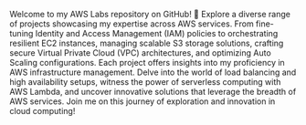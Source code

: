 Welcome to my AWS Labs repository on GitHub! 🚀 
Explore a diverse range of projects showcasing my expertise across AWS services. 
From fine-tuning Identity and Access Management (IAM) policies to orchestrating resilient EC2 instances, managing scalable S3 storage solutions, crafting secure Virtual Private Cloud (VPC) architectures, and optimizing Auto Scaling configurations.
Each project offers insights into my proficiency in AWS infrastructure management. Delve into the world of load balancing and high availability setups, witness the power of serverless computing with AWS Lambda, and uncover innovative solutions that leverage the breadth of AWS services. 
Join me on this journey of exploration and innovation in cloud computing!

